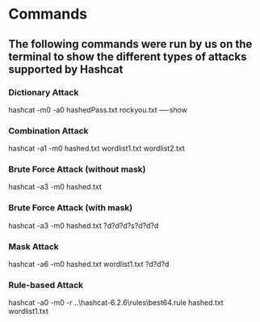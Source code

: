 # Commands

## The following commands were run by us on the terminal to show the different types of attacks supported by Hashcat

### Dictionary Attack
hashcat -m0 -a0 hashedPass.txt rockyou.txt —-show

### Combination Attack
hashcat -a1 -m0 hashed.txt wordlist1.txt wordlist2.txt

### Brute Force Attack (without mask)
hashcat -a3 -m0 hashed.txt

### Brute Force Attack (with mask)
hashcat -a3 -m0 hashed.txt ?d?d?d?s?d?d?d

### Mask Attack
hashcat -a6 -m0 hashed.txt wordlist1.txt ?d?d?d

### Rule-based Attack
hashcat -a0 -m0 -r ..\hashcat-6.2.6\rules\best64.rule hashed.txt wordlist1.txt

